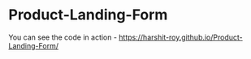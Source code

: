 # Product-Landing-Form
You can see the code in action - https://harshit-roy.github.io/Product-Landing-Form/
